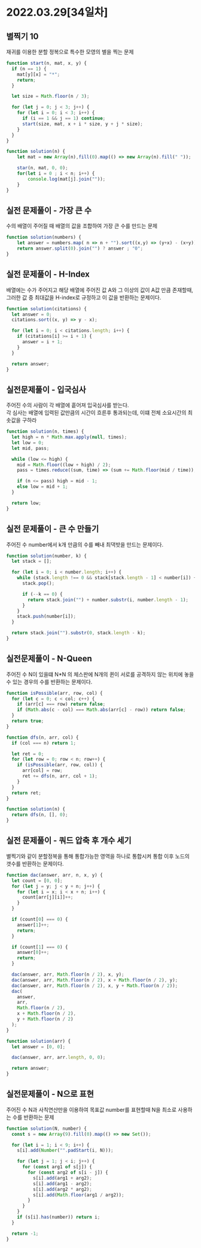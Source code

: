 # 2022.03.29[34일차]

## 별찍기 10

재귀를 이용한 분할 정복으로 특수한 모영의 별을 찍는 문제

```js
function start(n, mat, x, y) {
  if (n == 1) {
    mat[y][x] = "*";
    return;
  }

  let size = Math.floor(n / 3);

  for (let j = 0; j < 3; j++) {
    for (let i = 0; i < 3; i++) {
      if (i == 1 && j == 1) continue;
      start(size, mat, x + i * size, y + j * size);
    }
  }
}

function solution(n) {
    let mat = new Array(n),fill(0).map(() => new Array(n).fill(" "));

    star(n, mat, 0, 0);
    for(let i = 0 ; i < n; i++) {
        console.log(mat[j].join(""));
    }
}
```

## 실전 문제풀이 - 가장 큰 수

수의 배열이 주어질 때 배열의 값을 조합하여 가장 큰 수를 만드는 문제

```js
function solution(numbers) {
    let answer = numbers.map( n => n + "").sort((x,y) => (y+x) - (x+y)).join("");
    return answer.split(0).join("") ? answer ; "0";
}
```

## 실전 문제풀이 - H-Index

배열에는 수가 주어지고 해당 배열에 주어진 값 A와 그 이상의 값이 A값 만큼 존재할때, 그러한 값 중 최대값을 H-index로 규정하고 이 값을 반환하는 문제이다.

```js
function solution(citations) {
  let answer = 0;
  citations.sort((x, y) => y - x);

  for (let i = 0; i < citations.length; i++) {
    if (citations[i] >= i + 1) {
      answer = i + 1;
    }
  }

  return answer;
}
```

## 실전문제풀이 - 입국심사

주어진 수의 사람이 각 배열에 흩어져 입국심사를 받는다.  
각 심사는 배열에 입력된 값만큼의 시간이 흐른후 통과되는데, 이떄 전체 소요시간의 최솟값을 구하라

```js
function solution(n, times) {
  let high = n * Math.max.apply(null, times);
  let low = 0;
  let mid, pass;

  while (low <= high) {
    mid = Math.floor((low + high) / 2);
    pass = times.reduce((sum, time) => (sum += Math.floor(mid / time)), 0);

    if (n <= pass) high = mid - 1;
    else low = mid + 1;
  }

  return low;
}
```

## 실전 문제풀이 - 큰 수 만들기

주어진 수 number에서 k개 만큼의 수를 빼내 최댁밧을 만드는 문제이다.

```js
function solution(number, k) {
  let stack = [];

  for (let i = 0; i < number.length; i++) {
    while (stack.length !== 0 && stack[stack.length - 1] < number[i]) {
      stack.pop();

      if (--k == 0) {
        return stack.join("") + number.substr(i, number.length - 1);
      }
    }
    stack.push(number[i]);
  }

  return stack.join("").substr(0, stack.length - k);
}
```

## 실전문제풀이 - N-Queen

주어진 수 N이 있을떄 N\*N 의 체스판에 N개의 퀸이 서로를 공격하지 않는 위치에 놓을 수 있는 경우의 수를 반환하는 문제이다.

```js
function isPossible(arr, row, col) {
  for (let c = 0; c < col; c++) {
    if (arr[c] === row) return false;
    if (Math.abs(c - col) === Math.abs(arr[c] - row)) return false;
  }
  return true;
}

function dfs(n, arr, col) {
  if (col === n) return 1;

  let ret = 0;
  for (let row = 0; row < n; row++) {
    if (isPossible(arr, row, col)) {
      arr[col] = row;
      ret += dfs(n, arr, col + 1);
    }
  }
  return ret;
}

function solution(n) {
  return dfs(n, [], 0);
}
```

## 실전 문제풀이 - 쿼드 압축 후 개수 세기

별찍기와 같이 분할정복을 통해 통합가능한 영역을 하나로 통합시켜 통합 이후 노드의 갯수를 반환하는 문제이다.

```js
function dac(answer, arr, n, x, y) {
  let count = [0, 0];
  for (let j = y; j < y + n; j++) {
    for (let i = x; i < x + n; i++) {
      count[arr[j][i]]++;
    }
  }

  if (count[0] === 0) {
    answer[1]++;
    return;
  }

  if (count[1] === 0) {
    answer[0]++;
    return;
  }

  dac(answer, arr, Math.floor(n / 2), x, y);
  dac(answer, arr, Math.floor(n / 2), x + Math.floor(n / 2), y);
  dac(answer, arr, Math.floor(n / 2), x, y + Math.floor(n / 2));
  dac(
    answer,
    arr,
    Math.floor(n / 2),
    x + Math.floor(n / 2),
    y + Math.floor(n / 2)
  );
}

function solution(arr) {
  let answer = [0, 0];

  dac(answer, arr, arr.length, 0, 0);

  return answer;
}
```

## 실전문제풀이 - N으로 표현

주어진 수 N과 사칙연산만을 이용하여 목표값 number를 표현할때 N을 최소로 사용하는 수를 반환하는 문제

```js
function solution(N, number) {
  const s = new Array(9).fill(0).map(() => new Set());

  for (let i = 1; i < 9; i++) {
    s[i].add(Number("".padStart(i, N)));

    for (let j = 1; j < i; j++) {
      for (const arg1 of s[j]) {
        for (const arg2 of s[i - j]) {
          s[i].add(arg1 + arg2);
          s[i].add(arg1 - arg2);
          s[i].add(arg2 * arg2);
          s[i].add(Math.floor(arg1 / arg2));
        }
      }
    }
    if (s[i].has(number)) return i;
  }

  return -1;
}
```
